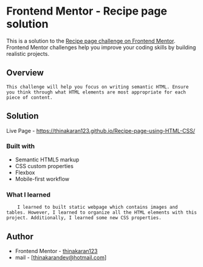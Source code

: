 # Frontend Mentor - Recipe page solution

This is a solution to the [Recipe page challenge on Frontend Mentor](https://www.frontendmentor.io/challenges/recipe-page-KiTsR8QQKm). Frontend Mentor challenges help you improve your coding skills by building realistic projects. 

## Overview
    This challenge will help you focus on writing semantic HTML. Ensure you think through what HTML elements are most appropriate for each piece of content.

## Solution

Live Page - https://thinakaran123.github.io/Recipe-page-using-HTML-CSS/

### Built with

- Semantic HTML5 markup
- CSS custom properties
- Flexbox
- Mobile-first workflow

### What I learned
        I learned to built static webpage which contains images and tables. However, I learned to organize all the HTML elements with this project. Additionally, I learned some new CSS properties.

## Author

- Frontend Mentor - [thinakaran123](https://www.frontendmentor.io/profile/thinakaran123)
- mail - [thinakarandev@hotmail.com]
